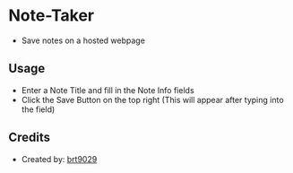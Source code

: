 # Note-Taker
- Save notes on a hosted webpage

## Usage
- Enter a Note Title and fill in the Note Info fields
- Click the Save Button on the top right (This will appear after typing into the field)

## Credits
- Created by: [brt9029](www.github.com/brt9029 "GitHub Profile Link")

